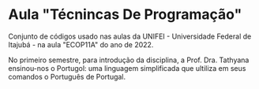 # Aula "Técnincas De Programação"
Conjunto de códigos usado nas aulas da UNIFEI - Universidade Federal de Itajubá - na aula "ECOP11A" do ano de 2022.

No primeiro semestre, para introdução da disciplina, a Prof. Dra. Tathyana ensinou-nos o Portugol: uma linguagem simplificada que ultiliza em seus comandos o Português de Portugal.
